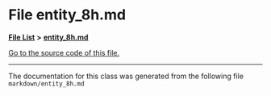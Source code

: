 
# File entity\_8h.md


[**File List**](files.md) **>** [**entity\_8h.md**](entity__8h_8md.md)

[Go to the source code of this file.](entity__8h_8md_source.md)



























------------------------------
The documentation for this class was generated from the following file `markdown/entity_8h.md`
